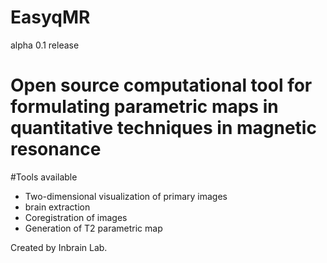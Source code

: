 # EasyqMR
alpha 0.1 release
# Open source computational tool for formulating parametric maps in quantitative techniques in magnetic resonance

#Tools available
- Two-dimensional visualization of primary images
- brain extraction
- Coregistration of images
- Generation of T2 parametric map

Created by Inbrain Lab.
